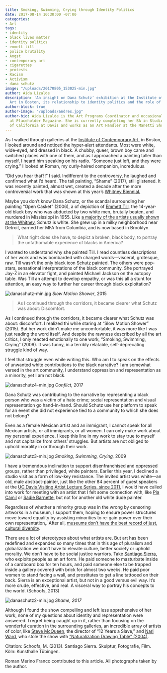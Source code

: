 ```yaml
---
title: Smoking, Swimming, Crying through Identity Politics
date: 2017-08-14 10:30:00 -07:00
categories:
- Art
tags:
- identity
- black lives matter
- identity politics
- emmett till
- police brutality
- Angst
- contemporary art
- cigarettes
- protests
- Racism
- Activism
- dana schutz
image: "/uploads/20170805_153025-min.jpg"
author: Aida Lizalde
description: 'An insight on Dana Schutz’ exhibition at the Institute of Contemporary
  Art in Boston, its relationship to identity politics and the role of the artist. '
author-block: true
author-image: "/uploads/andres.jpg"
author-bio: Aida Lizalde is the Art Programs Coordinator and occasional contributor
  at Placeholder Magazine. She is currently completing her BA in Studio Arts at University
  of California at Davis and works as an Art Handler at the Manetti Shrem Museum.
---
```


As I walked through galleries at the [Institute of Contemporary Art](https://www.icaboston.org/), in Boston, I looked around and noticed the hyper-alert attendants. Most were white, wide-eyed, and dressed in black. A chubby, queer, brown boy came and switched places with one of them, and as I approached a painting taller than myself, I heard him speaking on his radio. “Someone just left, and they were crying.” I looked at Roman, my curly-haired companion, incredulous. 

“Did you hear that?!” I said. Indifferent to the controversy, he laughed and confirmed what I’d heard. The tall painting, “Shame” (2017), still glistened. It was recently painted, almost wet, created a decade after the more controversial work that was shown at this year’s [Whitney Biennial.](http://whitney.org/Exhibitions/2017Biennial)
 
Maybe you don’t know Dana Schutz, or the scandal surrounding her painting “Open Casket” (2006), a of depiction of [Emmett Till](http://time.com/4008545/emmett-till-history/), the 14-year-old black boy who was abducted by two white men, brutally beaten, and murdered in Mississippi in 1955. Like [a majority of the artists usually shown at the Whitney](https://hyperallergic.com/199215/breaking-down-the-demographics-of-the-new-whitney-museums-inaugural-exhibition/), Schutz is white. She grew up in a milky neighborhood near Detroit, earned her MFA from Columbia, and is now based in Brooklyn. 

>What right does she have, to depict a broken, black body, to portray the unfathomable experience of blacks in America?

I wanted to understand why she painted Till. I read countless descriptions of her work and was bombarded with charged words—visceral, grotesque, raw. Till wasn’t the only black icon Schutz painted. The others were pop-stars, sensational interpretations of the black community. She portrayed Jay-Z in an elevator fight, and painted Michael Jackson on the autopsy table. Was Till an attempt to develop empathy, or was this all a stunt for attention, an easy way to further her career through black exploitation?

![danaschutz-min.jpg](/uploads/danaschutz-min.jpg)
*Slow Motion Shower*, 2015
 
> As I continued through the corridors, it became clearer what Schutz was about: Discomfort. 

As I continued through the corridors, it became clearer what Schutz was about: discomfort. I realized thi while staring at “Slow Motion Shower” (2015). But her work didn’t make me uncomfortable, it was more like I was just reading the word itself. And despite the rawness described by all the art critics, I only reacted emotionally to one work, “Smoking, Swimming, Crying” (2009). It was funny, in a terribly relatable, self-deprecating struggle kind of way.
 
I feel that struggle even while writing this. Who am I to speak on the effects of unwanted white contributions to the black narrative? I am somewhat versed in the art community, I understand oppression and representation as a minority, yet I am not black. 

![danaschutz4-min.jpg](/uploads/danaschutz4-min.jpg)
*Conflict,* 2017

Dana Schutz was contributing to the narrative by representing a black person who was a victim of a hate crime; social representation and visual representation go hand-in-hand. Should Schutz use her platform to speak for an event she did not experience tied to a community to which she does not belong? 

Even as a female Mexican artist and an immigrant, I cannot speak for all Mexican artists, or all immigrants, or all women. I can only make work about my personal experience. I keep this line in my work to stay true to myself and not capitalize from others’ struggles. But artists are not obliged to uphold morality in or through their work. 

![danaschutz3-min.jpg](/uploads/danaschutz3-min.jpg)
*Smoking, Swimming, Crying,* 2009

I have a tremendous inclination to support disenfranchised and oppressed groups, rather than privileged, white painters. Earlier this year, I declined a studio visit as a form of low-key resistance. The invited artist was white—an old, male abstract-painter, just like the other 84 percent of guest speakers at the [UC Davis Visiting Artist Lecture Series, since 2011.](http://arts.ucdavis.edu/visiting-artist-lecture-series-previous-years) I would have called into work for meeting with an artist that I felt some connection with, like [Pia Camil](http://piacamil.me/) or [Sadie Barnette](http://www.sadiebarnette.com/), but not for another old white dude painter. 


Regardless of whether a minority group was in the wrong by censoring artworks in a museum, I support them, hoping to ensure power structures move toward equality by assisting minorities to re-gain power over their own representation,. After all, [museums don’t have the best record of just, cultural diversity](https://251d2191a60056d6ba74-1671eccf3a0275494885881efb0852a4.ssl.cf1.rackcdn.com/12223012_daily-links-guerrilla-girls-edition_td17aedb6.jpg).

There are a lot of stereotypes about what artists are. But art has been redefined and expanded so many times that in this age of pluralism and globalization we don’t have to elevate culture, better society or uphold morality. We don’t have to be social justice warriors. Take [Santiago Sierra](http://www.santiago-sierra.com/index_1024.php), who exploits people as an art form. He paid someone to masturbate inside of a cardboard box for ten hours, and paid someone else to be trapped inside a gallery covered with  brick for almost two weeks. He paid poor women to stand facing a wall, and prostitutes to get a line tattooed on their back. Sierra is an exceptional artist, but not in a good versus evil way. It’s more crude, effective, and real. A visceral way to portray his concepts to the world. (Schoofs, 2013)

![danaschutz2-min.jpg](/uploads/danaschutz2-min.jpg)
*Shame, 2017* 

Although I found the show compelling and left less apprehensive of her work, none of my questions about identity and representation were answered. I regret being caught up in it, rather than focusing on the wonderful curation in the surrounding galleries, an incredible array of artists of color, like [Steve McQueen](http://www.thomasdanegallery.com/artists/45-steve-mcqueen/works/), the director of “12 Years a Slave,” and [Nari Ward](http://www.nariwardstudio.com/), who stole the show with [“Naturalization Drawing Table” (2004)](https://www.icaboston.org/events/nari-wards-naturalization-table).

Citation:
Schoofs, M. (2013). Santiago Sierra. Skulptur, Fotografie, Film. Köln: Kunsthalle Tübingen.

Roman Merino Franco contributed to this article. 
All photographs taken by the author. 